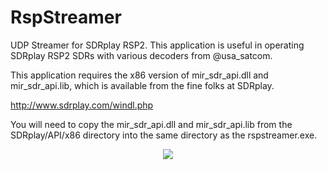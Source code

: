# RspStreamer
UDP Streamer for SDRplay RSP2. This application is useful in operating SDRplay RSP2 SDRs with various decoders from @usa_satcom.

This application requires the x86 version of mir_sdr_api.dll and mir_sdr_api.lib, which is available from the fine folks at SDRplay. 

http://www.sdrplay.com/windl.php

You will need to copy the mir_sdr_api.dll and mir_sdr_api.lib from the SDRplay/API/x86 directory into the same directory as the rspstreamer.exe.

<p align="Center">
<img src=  https://user-images.githubusercontent.com/9042043/34458426-1f3de884-ed87-11e7-8fa3-46b09722f94f.PNG>
</p>
